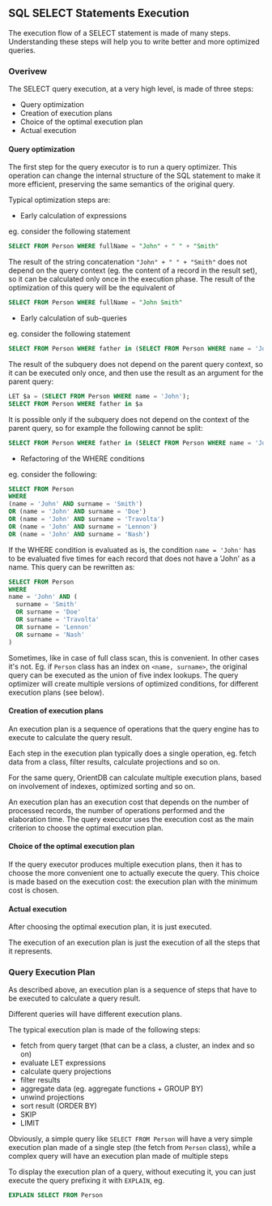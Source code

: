 ## SQL SELECT Statements Execution

The execution flow of a SELECT statement is made of many steps. 
Understanding these steps will help you to write better and more optimized queries.

### Overivew

The SELECT query execution, at a very high level, is made of three steps:
- Query optimization
- Creation of execution plans
- Choice of the optimal execution plan
- Actual execution

#### Query optimization

The first step for the query executor is to run a query optimizer. This operation can change the internal structure of the SQL statement to make it more efficient, preserving the same semantics of the original query.

Typical optimization steps are:

- Early calculation of expressions

eg. consider the following statement
```sql
SELECT FROM Person WHERE fullName = "John" + " " + "Smith" 
```
The result of the string concatenation `"John" + " " + "Smith"` does not depend on the query context (eg. the content of a record in the result set), so it can be calculated only once in the execution phase. The result of the optimization of this query will be the equivalent of

```sql
SELECT FROM Person WHERE fullName = "John Smith" 
```

- Early calculation of sub-queries

eg. consider the following statement
```sql
SELECT FROM Person WHERE father in (SELECT FROM Person WHERE name = 'John')
```
The result of the subquery does not depend on the parent query context, so it can be executed only once, and then use the result as an argument for the parent query:

```sql
LET $a = (SELECT FROM Person WHERE name = 'John');
SELECT FROM Person WHERE father in $a 
```

It is possible only if the subquery does not depend on the context of the parent query, so for example the following cannot be split:

```sql
SELECT FROM Person WHERE father in (SELECT FROM Person WHERE name = 'John' and surname = $parent.$current.surname)
```

- Refactoring of the WHERE conditions 

eg. consider the following:

```sql
SELECT FROM Person 
WHERE 
(name = 'John' AND surname = 'Smith') 
OR (name = 'John' AND surname = 'Doe') 
OR (name = 'John' AND surname = 'Travolta') 
OR (name = 'John' AND surname = 'Lennon')
OR (name = 'John' AND surname = 'Nash') 
```

If the WHERE condition is evaluated as is, the condition `name = 'John'` has to be evaluated five times for each record that does not have a 'John' as a name. This query can be rewritten as:

```sql
SELECT FROM Person 
WHERE 
name = 'John' AND (
  surname = 'Smith'
  OR surname = 'Doe'
  OR surname = 'Travolta'
  OR surname = 'Lennon'
  OR surname = 'Nash'
)
```

Sometimes, like in case of full class scan, this is convenient. In other cases it's not. Eg. if `Person` class has an index on `<name, surname>`, the original query can be executed as the union of five index lookups. The query optimizer will create multiple versions of optimized conditions, for different execution plans (see below).


#### Creation of execution plans

An execution plan is a sequence of operations that the query engine has to execute to calculate the query result.

Each step in the execution plan typically does a single operation, eg. fetch data from a class, filter results, calculate projections and so on.

For the same query, OrientDB can calculate multiple execution plans, based on involvement of indexes, optimized sorting and so on.

An execution plan has an execution cost that depends on the number of processed records, the number of operations performed and the elaboration time. The query executor uses the execution cost as the main criterion to choose the optimal execution plan.


#### Choice of the optimal execution plan

If the query executor produces multiple execution plans, then it has to choose the more convenient one to actually execute the query.
This choice is made based on the execution cost: the execution plan with the minimum cost is chosen.

#### Actual execution

After choosing the optimal execution plan, it is just executed.

The execution of an execution plan is just the execution of all the steps that it represents.


### Query Execution Plan

As described above, an execution plan is a sequence of steps that have to be executed to calculate a query result.

Different queries will have different execution plans.

The typical execution plan is made of the following steps:

- fetch from query target (that can be a class, a cluster, an index and so on)
- evaluate LET expressions
- calculate query projections
- filter results
- aggregate data (eg. aggregate functions + GROUP BY)
- unwind projections
- sort result (ORDER BY)
- SKIP
- LIMIT

Obviously, a simple query like `SELECT FROM Person` will have a very simple execution plan made of a single step (the fetch from `Person` class), while a complex query will have an execution plan made of multiple steps

To display the execution plan of a query, without executing it, you can just execute the query prefixing it with `EXPLAIN`, eg.

```sql
EXPLAIN SELECT FROM Person 
```
